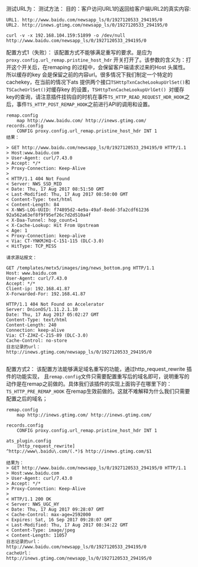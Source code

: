 测试URL为：
测试方法：
目的：客户访问URL1的返回给客户端URL2的真实内容:

```
URL1. http://www.baidu.com/newsapp_ls/0/1927120533_294195/0 
URL2. http://inews.gtimg.com/newsapp_ls/0/1927120533_294195/0

curl -v -x 192.168.104.159:51899 -o /dev/null http://www.baidu.com/newsapp_ls/0/1927120533_294195/0

```

配置方式1（失败）：
该配置方式不能够满足重写的要求。是应为 `proxy.config.url_remap.pristine_host_hdr` 开关打开了。该参数的含义为：打开这个开关后，在remaping 的过程中，会保留客户端请求过来的Host 头属性。所以缓存的key 会是保留之前的内容url。很多情况下我们制定一个特定的cachekey，在当前的情况下ats 提供两个接口`TSHttpTxnCacheLookupUrlSet()`和`TSCacheUrlSet()`对缓存key 的设置，`TSHttpTxnCacheLookupUrlGet() `对缓存key的查询，请注意插件挂钩自的时机在事件`TS_HTTP_READ_REQUEST_HDR_HOOK`之后，事件`TS_HTTP_POST_REMAP_HOOK`之前进行API的调用和设置。


```
remap.config
    map http://www.baidu.com/ http://inews.gtimg.com/
records.config
    CONFIG proxy.config.url_remap.pristine_host_hdr INT 1
结果：

> GET http://www.baidu.com/newsapp_ls/0/1927120533_294195/0 HTTP/1.1
> Host:www.baidu.com
> User-Agent: curl/7.43.0
> Accept: */*
> Proxy-Connection: Keep-Alive
>
< HTTP/1.1 404 Not Found
< Server: NWS_SSD_MID
< Date: Thu, 17 Aug 2017 08:51:50 GMT
< Last-Modified: Thu, 17 Aug 2017 08:50:00 GMT
< Content-Type: text/html
< Content-Length: 84
< X-NWS-LOG-UUID: f74895d2-4e9a-49af-8edd-3fa2cdf61236 92a562a63ef8f9f95ef26c7d2d510a4f
< X-Daa-Tunnel: hop_count=1
< X-Cache-Lookup: Hit From Upstream
< Age: 1
< Proxy-Connection: keep-alive
< Via: CT-YNKMJKQ-C-151-115 (DLC-3.0)
< HitType: TCP_MISS  

请求源站报文：

GET /templates/metx5/images/img/news_bottom.png HTTP/1.1
Host: www.baidu.com
User-Agent: curl/7.43.0
Accept: */*
Client-ip: 192.168.41.87
X-Forwarded-For: 192.168.41.87

HTTP/1.1 404 Not Found on Accelerator
Server: DnionOS/1.11.2.1.10
Date: Thu, 17 Aug 2017 05:02:27 GMT
Content-Type: text/html
Content-Length: 240
Connection: keep-alive
Via: CT-ZJHZ-C-215-89 (DLC-3.0)
Cache-Control: no-store 
日志记录的url：
http://inews.gtimg.com/newsapp_ls/0/1927120533_294195/0
    
```



配置方式2：
该配置方法能够满足域名重写的功能，通过http_request_rewrite 插件的功能实现， 且`remap.config`文件只需要配置重写后的域名即可，说明重写的动作是在remap之前做的。具体我们该插件的实现上面钩子在哪里下的：`TS_HTTP_PRE_REMAP_HOOK` 在remap生效前做的。这就不难解释为什么我们只需要配置之后的域名；

```
remap.config
    map http://inews.gtimg.com/ http://inews.gtimg.com/

records.config
    CONFIG proxy.config.url_remap.pristine_host_hdr INT 1
    
ats_plugin.config    
    [http_request_rewrite]
^http://www\.baidu\.com/(.*)$ http://inews.gtimg.com/$1

结果为：
> GET http://www.baidu.com/newsapp_ls/0/1927120533_294195/0 HTTP/1.1
> Host:www.baidu.com
> User-Agent: curl/7.43.0
> Accept: */*
> Proxy-Connection: Keep-Alive
>
< HTTP/1.1 200 OK
< Server: NWS_UGC_HY
< Date: Thu, 17 Aug 2017 09:28:07 GMT
< Cache-Control: max-age=2592000
< Expires: Sat, 16 Sep 2017 09:28:07 GMT
< Last-Modified: Thu, 17 Aug 2017 08:34:22 GMT
< Content-Type: image/jpeg
< Content-Length: 11057
日志记录的url：
http://www.baidu.com/newsapp_ls/0/1927120533_294195/0
cacheUrl：
http://inews.gtimg.com/newsapp_ls/0/1927120533_294195/0

```


